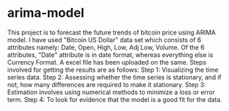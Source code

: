 # arima-model
This project is to forecast the future trends of bitcoin price using ARIMA model.
I have used "Bitcoin US Dollar" data set which consists of 6 attributes namely: Date, Open, High, Low, Adj Low, Volume.
Of the 6 attributes, "Date" attribute is in date format, whereas everything else is Currency Format.
A excel file has been uploaded on the same.
Steps involved for getting the results are as follows:
Step 1: Visualizing the time series data.
Step 2: Assessing whether the time series is stationary, and if not, how many differences are required to make it stationary.
Step 3: Estimation involves using numerical methods to minimize a loss or error term.
Step 4: To look for evidence that the model is a good fit for the data.
